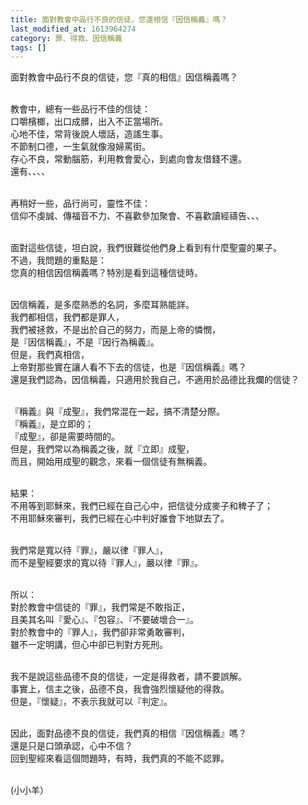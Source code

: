 ```yaml
---
title: 面對教會中品行不良的信徒，您還相信『因信稱義』嗎？
last_modified_at: 1613964274
category: 罪、得救、因信稱義
tags: []
---
```


<p>面對教會中品行不良的信徒，您『真的相信』因信稱義嗎？</p>
<p><br/>
教會中，總有一些品行不佳的信徒：<br/>
口嚼檳榔，出口成髒，出入不正當場所。<br/>
心地不佳，常背後說人壞話，造謠生事。<br/>
不節制口德，一生氣就像潑婦罵街。<br/>
存心不良，常動腦筋，利用教會愛心，到處向會友借錢不還。<br/>
還有、、、、</p>
<p><br/>
再稍好一些，品行尚可，靈性不佳：<br/>
信仰不虔誠、傳福音不力、不喜歡參加聚會、不喜歡讀經禱告、、、</p>
<p><br/>
面對這些信徒，坦白說，我們很難從他們身上看到有什麼聖靈的果子。<br/>
不過，我問題的重點是：<br/>
您真的相信因信稱義嗎？特別是看到這種信徒時。</p>
<p><br/>
因信稱義，是多麼熟悉的名詞，多麼耳熟能詳。<br/>
我們都相信，我們都是罪人，<br/>
我們被拯救，不是出於自己的努力，而是上帝的憐憫，<br/>
是『因信稱義』，不是『因行為稱義』。<br/>
但是，我們真相信，<br/>
上帝對那些實在讓人看不下去的信徒，也是『因信稱義』嗎？<br/>
還是我們認為，因信稱義，只適用於我自己，不適用於品德比我爛的信徒？</p>
<p><br/>
『稱義』與『成聖』，我們常混在一起，搞不清楚分際。<br/>
『稱義』，是立即的；<br/>
『成聖』，卻是需要時間的。<br/>
但是，我們常以為稱義之後，就『立即』成聖，<br/>
而且，開始用成聖的觀念，來看一個信徒有無稱義。</p>
<p><br/>
結果：<br/>
不用等到耶穌來，我們已經在自己心中，把信徒分成麥子和稗子了；<br/>
不用耶穌來審判，我們已經在心中判好誰會下地獄去了。</p>
<p><br/>
我們常是寬以待『罪』，嚴以律『罪人』，<br/>
而不是聖經要求的寬以待『罪人』，嚴以律『罪』。</p>
<p><br/>
所以：<br/>
對於教會中信徒的『罪』，我們常是不敢指正，<br/>
且美其名叫『愛心』、『包容』、『不要破壞合一』。<br/>
對於教會中的『罪人』，我們卻非常勇敢審判，<br/>
雖不一定明講，但心中卻已判對方死刑。</p>
<p><br/>
我不是說這些品德不良的信徒，一定是得救者，請不要誤解。<br/>
事實上，信主之後，品德不良，我會強烈懷疑他的得救。<br/>
但是，『懷疑』，不表示我就可以『判定』。</p>
<p><br/>
因此，面對品德不良的信徒，我們真的相信『因信稱義』嗎？<br/>
還是只是口頭承認，心中不信？<br/>
回到聖經來看這個問題時，有時，我們真的不能不認罪。</p>
<p><br/>
(小小羊）</p>
